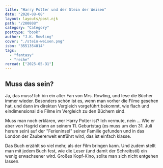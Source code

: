 ```yaml
---
title: "Harry Potter und der Stein der Weisen"
date: "2020-08-08"
layout: layouts/post.njk
path: "/200808"
category: "Category"
posttype: "book"
author: "J.K. Rowling"
cover: "./stein-weisen.png"
isbn: "3551354014"
tags:
  - "fantasy"
  - "reihe"
reread: ["2025-05-31"]
---
```

## Muss das sein?

Ja, das muss! Ich bin ein alter Fan von Mrs. Rowling, und lese die Bücher immer wieder. Besonders schön ist es, wenn man vorher die Filme gesehen hat, und dann im direkten Vergleich vorgeführt bekommt, wie flach und eindimensional die Filme im Vergleich zu den Büchern sind.

Muss man noch erklären, wer Harry Potter ist? Ich vermute, nein ... Wie er aber von Hagrid dann an seinem 11. Geburtstag (es muss um den 31. Juli herum sein) auf der "Ferieninsel" seiner Familie gefunden und in das London der Zaubererwelt entführt wird, das ist einfach klasse.

Das Buch erzählt so viel mehr, als der Film bringen kann. Und zudem stellt man mit jedem Buch fest, wie die Leser (und damit der Schreibstil) ein wenig erwachsener wird. Großes Kopf-Kino, sollte man sich nicht entgehen lassen.
